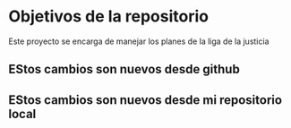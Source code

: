 # Objetivos de la repositorio

Este proyecto se encarga de manejar los planes de la liga de la justicia


## EStos cambios son nuevos desde github
## EStos cambios son nuevos desde mi repositorio local
